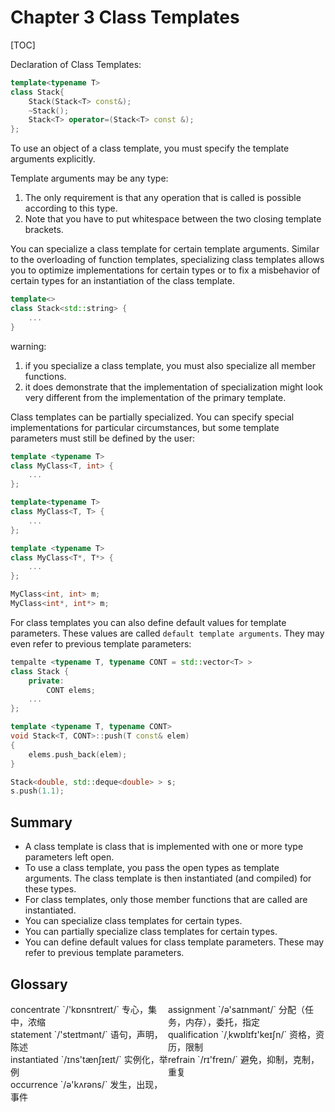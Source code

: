 # Chapter 3 Class Templates

[TOC]



Declaration of Class Templates:

```c++
template<typename T>
class Stack{
    Stack(Stack<T> const&);
    ~Stack();
    Stack<T> operator=(Stack<T> const &);
};
```


To use an object of a class template, you must specify the template arguments explicitly.

Template arguments may be any type:

1. The only requirement is that any operation that is called is possible according to this type.
2. Note that you have to put whitespace between the two closing template brackets.

You can specialize a class template for certain template arguments. Similar to the overloading of function templates, specializing class templates allows you to optimize implementations for certain types or to fix a misbehavior of certain types for an instantiation of the class template.

```c++
template<>
class Stack<std::string> {
    ...
}
```

warning:

1. if you specialize a class template, you must also specialize all member functions.
2. it does demonstrate that the implementation of specialization might look very different from the implementation of the primary template.

Class templates can be partially specialized. You can specify special implementations for particular circumstances, but some template parameters must still be defined by the user:

```c++
template <typename T>
class MyClass<T, int> {
    ...
};

template<typename T>
class MyClass<T, T> {
    ...
};

template <typename T>
class MyClass<T*, T*> {
    ...
};

MyClass<int, int> m;
MyClass<int*, int*> m;
```

For class templates you can also define default values for template parameters. These values are called `default template arguments`. They may even refer to previous template parameters:

```c++
tempalte <typename T, typename CONT = std::vector<T> >
class Stack {
    private:
        CONT elems;
    ...
};

template <typename T, typename CONT>
void Stack<T, CONT>::push(T const& elem)
{
    elems.push_back(elem);
}

Stack<double, std::deque<double> > s;
s.push(1.1);
```



## Summary

- A class template is class that is implemented with one or more type parameters left open.
- To use a class template, you pass the open types as template arguments. The class template is then instantiated (and compiled) for these types.
- For class templates, only those member functions that are called are instantiated.
- You can specialize class templates for certain types.
- You can partially specialize class templates for certain types.
- You can define default values for class template parameters. These may refer to previous template parameters.



## Glossary

<div style="width: 50%; float:left;">concentrate `/'kɒnsntreɪt/` 专心，集中，浓缩</div>
<div style="width: 50%; float:left;">assignment `/ə'saɪnmənt/` 分配（任务，内存），委托，指定</div>
<div style="width: 50%; float:left;">statement `/'steɪtmənt/` 语句，声明，陈述</div>
<div style="width: 50%; float:left;">qualification `/ˌkwɒlɪfɪ'keɪʃn/` 资格，资历，限制</div>
<div style="width: 50%; float:left;">instantiated `/ɪns'tænʃɪeɪt/` 实例化，举例</div>
<div style="width: 50%; float:left;">refrain `/rɪ'freɪn/` 避免，抑制，克制，重复</div>
<div style="width: 50%; float:left;">occurrence `/ə'kʌrəns/` 发生，出现，事件</div>